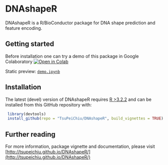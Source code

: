 # DNAshapeR

DNAshapeR is a R/BioConductor package for DNA shape prediction and feature encoding.

## Getting started

Before installation one can try a demo of this package in Google Colaboratory
[![Open in Colab](https://colab.research.google.com/assets/colab-badge.svg)](https://colab.research.google.com/github/mateuszrezler/DNAshapeR/blob/master/demo.ipynb)

Static preview: [`demo.ipynb`](demo.ipynb)

## Installation

The latest (devel) version of DNAshapeR requires [R >3.2.2](https://cran.r-project.org) and can be installed from this GitHub repository with:

```R
 library(devtools)
 install_github(repo = "TsuPeiChiu/DNAshapeR", build_vignettes = TRUE)
```

## Further reading

For more information, package vignette and documentation, please visit [http://tsupeichiu.github.io/DNAshapeR/](http://tsupeichiu.github.io/DNAshapeR/)

